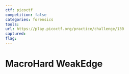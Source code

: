 ```yaml
---
ctf: picoctf
competition: false
categories: forensics
tools:
url: https://play.picoctf.org/practice/challenge/130
captured: 
flag: 
---
```


# MacroHard WeakEdge

